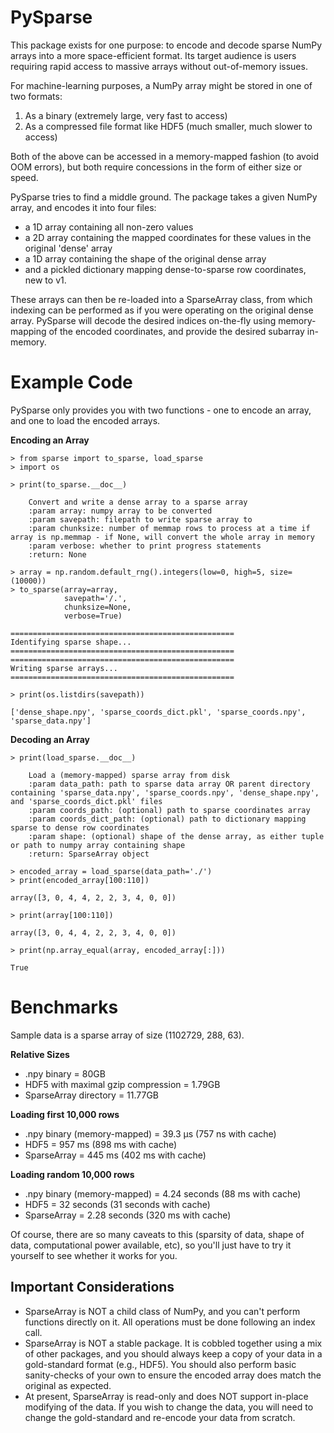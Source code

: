 # PySparse

This package exists for one purpose: to encode and decode sparse NumPy arrays into a more space-efficient format. Its target audience is users requiring rapid access to massive arrays without out-of-memory issues.

For machine-learning purposes, a NumPy array might be stored in one of two formats:
1) As a binary (extremely large, very fast to access)
2) As a compressed file format like HDF5 (much smaller, much slower to access)

Both of the above can be accessed in a memory-mapped fashion (to avoid OOM errors), but both require concessions in the form of either size or speed.

PySparse tries to find a middle ground. The package takes a given NumPy array, and encodes it into four files:
- a 1D array containing all non-zero values
- a 2D array containing the mapped coordinates for these values in the original 'dense' array
- a 1D array containing the shape of the original dense array
- and a pickled dictionary mapping dense-to-sparse row coordinates, new to v1.

These arrays can then be re-loaded into a SparseArray class, from which indexing can be performed as if you were operating on the original dense array. PySparse will decode the desired indices on-the-fly using memory-mapping of the encoded coordinates, and provide the desired subarray in-memory.

# Example Code

PySparse only provides you with two functions - one to encode an array, and one to load the encoded arrays.

**Encoding an Array**

```
> from sparse import to_sparse, load_sparse
> import os

> print(to_sparse.__doc__)

    Convert and write a dense array to a sparse array
    :param array: numpy array to be converted
    :param savepath: filepath to write sparse array to
    :param chunksize: number of memmap rows to process at a time if array is np.memmap - if None, will convert the whole array in memory
    :param verbose: whether to print progress statements
    :return: None

> array = np.random.default_rng().integers(low=0, high=5, size=(10000))
> to_sparse(array=array,
	        savepath='/.',
	        chunksize=None,
	        verbose=True)

==================================================
Identifying sparse shape...
==================================================
==================================================
Writing sparse arrays...
==================================================

> print(os.listdirs(savepath))

['dense_shape.npy', 'sparse_coords_dict.pkl', 'sparse_coords.npy', 'sparse_data.npy']

```
**Decoding an Array**
```
> print(load_sparse.__doc__)

    Load a (memory-mapped) sparse array from disk
    :param data_path: path to sparse data array OR parent directory containing 'sparse_data.npy', 'sparse_coords.npy', 'dense_shape.npy', and 'sparse_coords_dict.pkl' files
    :param coords_path: (optional) path to sparse coordinates array
    :param coords_dict_path: (optional) path to dictionary mapping sparse to dense row coordinates
    :param shape: (optional) shape of the dense array, as either tuple or path to numpy array containing shape
    :return: SparseArray object

> encoded_array = load_sparse(data_path='./')
> print(encoded_array[100:110])

array([3, 0, 4, 4, 2, 2, 3, 4, 0, 0])

> print(array[100:110])

array([3, 0, 4, 4, 2, 2, 3, 4, 0, 0])

> print(np.array_equal(array, encoded_array[:]))

True
```
# Benchmarks

Sample data is a sparse array of size (1102729, 288, 63).

**Relative Sizes**
- .npy binary = 80GB
- HDF5 with maximal gzip compression = 1.79GB
- SparseArray directory = 11.77GB

**Loading first 10,000 rows**
- .npy binary (memory-mapped) = 39.3 µs (757 ns with cache)
- HDF5 = 957 ms (898 ms with cache)
- SparseArray = 445 ms (402 ms with cache)

**Loading random 10,000 rows**
- .npy binary (memory-mapped) = 4.24 seconds (88 ms with cache)
- HDF5 = 32 seconds (31 seconds with cache)
- SparseArray = 2.28 seconds (320 ms with cache)

Of course, there are so many caveats to this (sparsity of data, shape of data, computational power available, etc), so you'll just have to try it yourself to see whether it works for you.

## Important Considerations
- SparseArray is NOT a child class of NumPy, and you can't perform functions directly on it. All operations must be done following an index call.
- SparseArray is NOT a stable package. It is cobbled together using a mix of other packages, and you should always keep a copy of your data in a gold-standard format (e.g., HDF5). You should also perform basic sanity-checks of your own to ensure the encoded array does match the original as expected.
- At present, SparseArray is read-only and does NOT support in-place modifying of the data. If you wish to change the data, you will need to change the gold-standard and re-encode your data from scratch.
